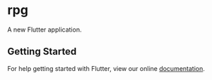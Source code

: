 # rpg

A new Flutter application.

## Getting Started

For help getting started with Flutter, view our online
[documentation](https://flutter.io/).
